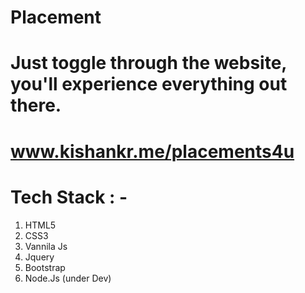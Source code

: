 # Placement
# Just toggle through the website, you'll experience everything out there.
# www.kishankr.me/placements4u

# Tech Stack : -
  1. HTML5
  2. CSS3
  3. Vannila Js
  4. Jquery
  5. Bootstrap
  6. Node.Js (under Dev)
